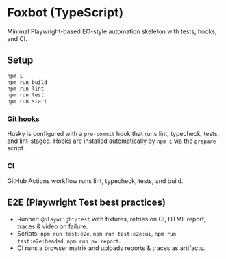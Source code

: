 # Foxbot (TypeScript)

Minimal Playwright-based EO-style automation skeleton with tests, hooks, and CI.

## Setup

```bash
npm i
npm run build
npm run lint
npm run test
npm run start
```

### Git hooks

Husky is configured with a `pre-commit` hook that runs lint, typecheck, tests, and lint-staged.
Hooks are installed automatically by `npm i` via the `prepare` script.

### CI

GitHub Actions workflow runs lint, typecheck, tests, and build.

## E2E (Playwright Test best practices)

- Runner: `@playwright/test` with fixtures, retries on CI, HTML report, traces & video on failure.
- Scripts: `npm run test:e2e`, `npm run test:e2e:ui`, `npm run test:e2e:headed`, `npm run pw:report`.
- CI runs a browser matrix and uploads reports & traces as artifacts.

